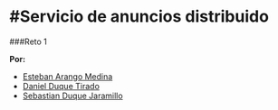 #Servicio de anuncios distribuido
========
###Reto 1

  **Por:**
  
   * [Esteban Arango Medina](https://github.com/esbanarango)
   * [Daniel Duque Tirado](https://github.com/DanielJDuque)
   * [Sebastian Duque Jaramillo](https://github.com/sduquej)
